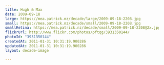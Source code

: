 ```yaml
---
title: Hugh & Max
date: 2009-09-18
large: https://mea.patrick.nz/decade/large/2009-09-18-2208.jpg
small: https://mea.patrick.nz/decade/small/2009-09-18-2208.jpg
smallRetina: https://mea.patrick.nz/decade/small/2009-09-18-2208@2x.jpg
flickrUrl: http://www.flickr.com/photos/pftqg/3931350144/
photoId: "3931350144"
createdAt: 2011-01-31 10:31:19.900286
updatedAt: 2011-01-31 10:31:19.900286
layout: decade-image

---
```



